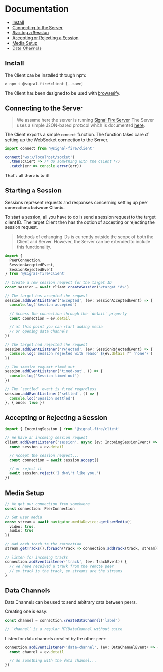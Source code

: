 # Documentation

* [Install](#Install)
* [Connecting to the Server](#Connecting-to-the-Server)
* [Starting a Session](#Starting-a-Session)
* [Accepting or Rejecting a Session](#Accepting-or-rejecting-a-Session)
* [Media Setup](#Media-Setup)
* [Data Channels](#Data-Channels)

## Install

The Client can be installed through npm:

```
> npm i @signal-fire/client [--save]
```

The Client has been designed to be used with [browserify](http://browserify.org).

## Connecting to the Server

> We assume here the server is running [Signal Fire Server](https://github.com/Signal-Fire/server).
> The Server uses a simple JSON-based protocol which is documented
> [here](https://github.com/Signal-Fire/server/blob/main/PROTOCOL.md).

The Client exports a simple `connect` function.
The function takes care of setting up the WebSocket
connection to the Server.

```typescript
import connect from '@signal-fire/client'

connect('ws://localhost/socket')
  .then(client => /* do something with the client */)
  .catch(err => console.error(err))
```

That's all there is to it!

## Starting a Session

Sessions represent requests and responses concerning
setting up peer connections between Clients.

To start a session, all you have to do is send a
session request to the target client ID. The target
Client then has the option of accepting or rejecting
the session request.

> Methods of exhanging IDs is currently outside the scope
> of both the Client and Server. However, the Server can be
> extended to include this functionality.

```typescript
import {
  PeerConnection,
  SessionAcceptedEvent,
  SessionRejectedEvent
} from '@signal-fire/client'

// Create a new session request for the target ID
const session = await client.createSession('<target id>')

// The target has accepted the request
session.addEventListener('accepted', (ev: SessionAcceptedEvent) => {
  console.log('Session accepted')

  // Access the connection through the `detail` property
  const connection = ev.detail

  // at this point you can start adding media
  // or opening data channels
})

// The target had rejected the request
session.addEventListener('rejected', (ev: SessionRejectedEvent) => {
  console.log(`Session rejected with reason ${ev.detail ?? 'none'}`)
})

// The session request timed out
session.addEventListener('timed-out', () => {
  console.log('Session timed out')
})

// The `settled` event is fired regardless
session.addEventListener('settled', () => {
  console.log('Session settled')
}, { once: true })
```

## Accepting or Rejecting a Session

```typescript
import { IncomingSession } from '@signal-fire/client'

// We have an incoming session request
client.addEventListener('session', async (ev: IncomingSessionEvent) => {
  const session = ev.detail

  // Accept the session request...
  const connection = await session.accept()

  // or reject it
  await session.reject('I don\'t like you.')
})
```

## Media Setup

```typescript
// We got our connection from somehwere
const connection: PeerConnection

// Get user media
const stream = await navigator.mediaDevices.getUserMedia({
  video: true,
  audio: true
})

// Add each track to the connection
stream.getTracks().forEach(track => connection.addTrack(track, stream))

// listen for incoming tracks
connection.addEventListener('track', (ev: TrackEvent)) {
  // we have received a track from the remote peer
  // ev.track is the track, ev.streams are the streams
}
```

## Data Channels

Data Channels can be used to send arbitrary
data between peers.

Creating one is easy:

```typescript
const channel = connection.createDataChannel('label')

// `channel` is a regular RTCDataChannel without spice
```

Listen for data channels created by the other peer:

```typescript
connection.addEventListener('data-channel', (ev: DataChannelEvent) => {
  const channel = ev.detail

  // do something with the data channel...
})
```
